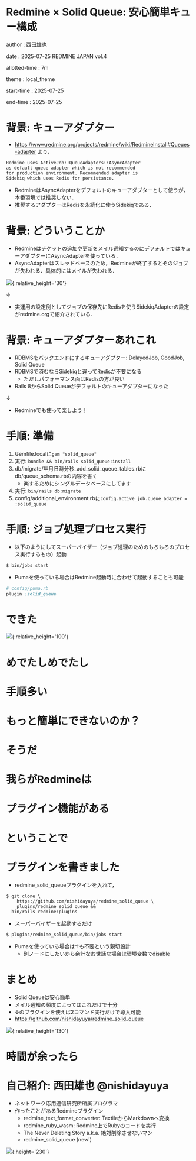 # Redmine × Solid Queue: 安心簡単キュー構成

author
:   西田雄也

date
:   2025-07-25
    REDMINE JAPAN vol.4

allotted-time
:   7m

theme
:   local_theme

start-time
:   2025-07-25

end-time
:   2025-07-25

# 背景: キューアダプター

- https://www.redmine.org/projects/redmine/wiki/RedmineInstall#Queues-adapter より，

```
Redmine uses ActiveJob::QueueAdapters::AsyncAdapter
as default queue adapter which is not recommended
for production environment. Recommended adapter is
Sidekiq which uses Redis for persistance.
```

- RedmineはAsyncAdapterをデフォルトのキューアダプターとして使うが，本番環境では推奨しない．
- 推奨するアダプターはRedisを永続化に使うSidekiqである．

# 背景: どういうことか

- Redmineはチケットの追加や更新をメイル通知するのにデフォルトではキューアダプターにAsyncAdapterを使っている．
- AsyncAdapterはスレッドベースのため，Redmineが終了するとそのジョブが失われる．具体的にはメイルが失われる．

![](images/async_queue_adapter.png){:relative_height='30'}

↓

- 実運用の設定例としてジョブの保存先にRedisを使うSidekiqAdapterの設定がredmine.orgで紹介されている．

# 背景: キューアダプターあれこれ

- RDBMSをバックエンドにするキューアダプター: DelayedJob, GoodJob, Solid Queue
- RDBMSで済むならSidekiqと違ってRedisが不要になる
    - ただしパフォーマンス面はRedisの方が良い
- Rails 8からSolid Queueがデフォルトのキューアダプターになった

↓

- Redmineでも使って楽しよう！

# 手順: 準備

1. Gemfile.localに`gem "solid_queue"`
1. 実行: `bundle && bin/rails solid_queue:install`
1. db/migrate/年月日時分秒_add_solid_queue_tables.rbにdb/queue_schema.rbの内容を書く
     - 楽するためにシングルデータベースにしてます
1. 実行: `bin/rails db:migrate`
1. config/additional_environment.rbに`config.active_job.queue_adapter = :solid_queue`

# 手順: ジョブ処理プロセス実行

- 以下のようにしてスーパーバイザー（ジョブ処理のためのもろもろのプロセス実行するもの）起動

```console
$ bin/jobs start
```

- Pumaを使っている場合はRedmine起動時に合わせて起動することも可能

```ruby
# config/puma.rb
plugin :solid_queue
```

# できた

![](images/solid_queue_adapter.png){:relative_height='100'}

# めでたしめでたし

# 手順多い

# もっと簡単にできないのか？

# そうだ

# 我らがRedmineは

# プラグイン機能がある

# ということで

# プラグインを書きました

- redmine_solid_queueプラグインを入れて，

```console
$ git clone \
    https://github.com/nishidayuya/redmine_solid_queue \
    plugins/redmine_solid_queue &&
  bin/rails redmine:plugins
```

- スーパーバイザーを起動するだけ

```console
$ plugins/redmine_solid_queue/bin/jobs start
```

- Pumaを使っている場合は↑も不要という親切設計
    - 別ノードにしたいから余計なお世話な場合は環境変数でdisable

# まとめ

- Solid Queueは安心簡単
- メイル通知の頻度によってはこれだけで十分
- ↓のプラグインを使えば2コマンド実行だけで導入可能
- https://github.com/nishidayuya/redmine_solid_queue

![](images/qrcode_github.com.png){:relative_height='130'}

# 時間が余ったら

# 自己紹介: 西田雄也 @nishidayuya

- ネットワーク応用通信研究所所属プログラマ
- 作ったことがあるRedmineプラグイン
    - redmine_text_format_converter: TextileからMarkdownへ変換
    - redmine_ruby_wasm: Redmine上でRubyのコードを実行
    - The Never Deleting Story a.k.a. 絶対削除させないマン
    - redmine_solid_queue (new!)

![](images/qrcode_github.com.png){:height='230'}
